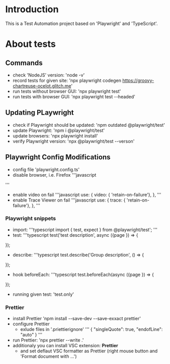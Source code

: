 # Introduction 
This is a Test Automation project based on 'Playwright' and 'TypeScript'.

# About tests


## Commands

- check 'NodeJS' version:
'node -v'
- record tests for given site:
'npx playwright codegen https://groovy-chartreuse-ocelot.glitch.me'
- run tests without browser GUI:
'npx playwright test'
- run tests with browser GUI:
'npx playwright test --headed'

## Updating PLaywright
- check if Playwright should be updated:
'npm outdated @playwright/test'
- update Playwright:
'npm i @playwright/test'
- update browsers:
'npx playwright install'
- verify Playwright version:
'npx @playwright/test --verson'

## Playwright Config Modifications

- config file 'playwright.config.ts'
- disable browser, i.e. Firefox
'''javascript
<!-- {
    name: 'firefox',
    use {
        ...devices['Desktop Firefox'],
    },
}, -->
'''
- enable video on fail
'''javascript
use: {
    video: { 'retain-on-failure'},
},
'''
- enable Trace Viewer on fail
'''javascript
use: {
    trace: { 'retain-on-failure'},
},
'''

### Playwright snippets

- import:
'''typescript
import { test, expect } from @playwright/test';
'''
- test:
'''typescript
test('test description', async ({page }) => {
    <!-- your code -->
});
- describe:
'''typescript
test.describe('Group description', () => {
    <!-- your code -->
});
- hook beforeEach:
'''typescript
test.beforeEach(async ({page }) => {
    <!-- your code -->
});
- running given test: 'test.only'

### Prettier

- install Prettier
'npm install --save-dev --save-exxact prettier'
- configure Prettier
    - exlude files in '.priettierignore'
    '''
    {
        "singleQuote": true,
        "endofLine": "auto"
    }
    '''
- run Prettier:
'npx prettier --write .'
- additionaly you can install VSC extension: **Prettier**
    - and set deflaut VSC formatter as Prettier (right mouse button and 'Format document with ...')